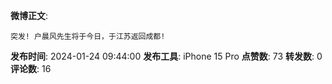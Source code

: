 **微博正文**: 
```
突发! 户晨风先生将于今日，于江苏返回成都!
```
**发布时间**: 2024-01-24 09:44:00
**发布工具**: iPhone 15 Pro
**点赞数**: 73
**转发数**: 0
**评论数**: 16
